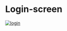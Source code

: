 # Login-screen

[![login](https://i.vimeocdn.com/video/963724217_620.jpg)](https://vimeo.com/461662969)

